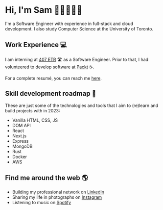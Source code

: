 # Hi, I'm Sam 👋🏼👨🏻‍💻
I'm a Software Engineer with experience in full-stack and cloud development. I also study Computer Science at the University of Toronto.


## Work Experience :computer:
I am interning at [407 ETR](https://www.407etr.com/en/index.html) 🛣️ as a Software Engineer. Prior to that, I had volunteered to develop software at [Packt](packt.ca) ☕.

For a complete resumé, you can reach me [here](mailto:samhuifromhk@gmail.com).


## Skill development roadmap 🌱
These are just some of the technologies and tools that I aim to (re)learn and build projects with in 2023:

- Vanilla HTML, CSS, JS
- DOM API
- React
- Next.js
- Express
- MongoDB
- Rust
- Docker
- AWS


## Find me around the web :earth_americas:
- Building my professional network on [LinkedIn](https://www.linkedin.com/in/chinghui/)
- Sharing my life in photographs on [Instagram](https://www.instagram.com/samhooey/)
- Listening to music on [Spotify](https://open.spotify.com/user/1279200303?si=1a20bb3d90154833)
